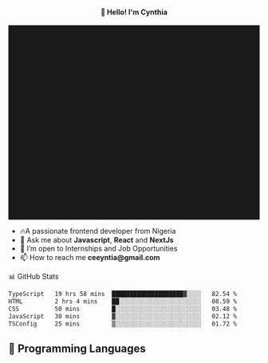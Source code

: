 <h4 align="center">👋 Hello! I'm Cynthia</h4>

<hr style="height:10%; margin-left:0; margin-right:0;" />

<div align="left">
  <ul>
  <li>🔥A passionate frontend developer from Nigeria</li>
  <li>💬 Ask me about <strong>Javascript</strong>, <strong>React</strong> and <strong> NextJs</strong></li>
  <li>👯 I’m open to Internships and Job Opportunities</li>
  <li>📫 How to reach me <strong>ceeyntia@gmail.com</strong></li>
</ul>
</div
  
## 📊 GitHub Stats

<!--START_SECTION:waka-->

```txt
TypeScript   19 hrs 58 mins  ████████████████████▓░░░░   82.54 %
HTML         2 hrs 4 mins    ██░░░░░░░░░░░░░░░░░░░░░░░   08.59 %
CSS          50 mins         █░░░░░░░░░░░░░░░░░░░░░░░░   03.48 %
JavaScript   30 mins         ▓░░░░░░░░░░░░░░░░░░░░░░░░   02.12 %
TSConfig     25 mins         ▒░░░░░░░░░░░░░░░░░░░░░░░░   01.72 %
```

<!--END_SECTION:waka-->

## 💬 Programming Languages

<!--START_SECTION:languages-->
<!--END_SECTION:languages-->
